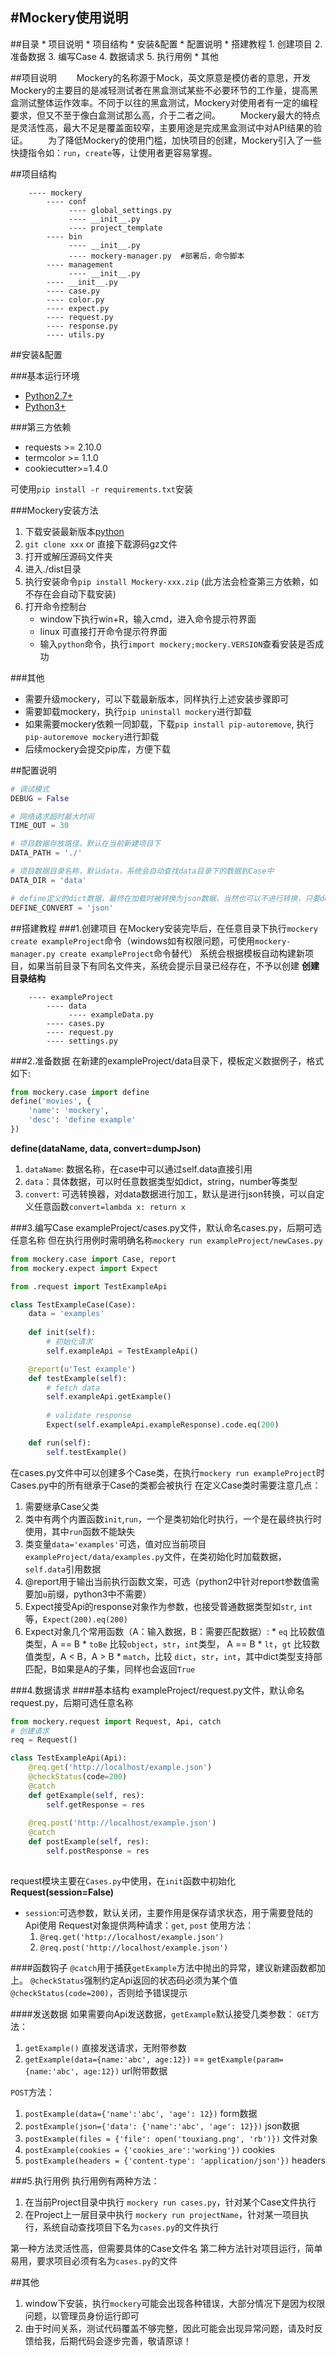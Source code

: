 #Mockery使用说明
---

##目录
    * 项目说明
    * 项目结构
    * 安装&配置
    * 配置说明
    * 搭建教程
        1. 创建项目
        2. 准备数据
        3. 编写Case
        4. 数据请求
        5. 执行用例
    * 其他

##项目说明
　　Mockery的名称源于Mock，英文原意是模仿者的意思，开发Mockery的主要目的是减轻测试者在黑盒测试某些不必要环节的工作量，提高黑盒测试整体运作效率。不同于以往的黑盒测试，Mockery对使用者有一定的编程要求，但又不至于像白盒测试那么高，介于二者之间。
　　Mockery最大的特点是灵活性高，最大不足是覆盖面较窄，主要用途是完成黑盒测试中对API结果的验证。
　　为了降低Mockery的使用门槛，加快项目的创建，Mockery引入了一些快捷指令如：`run`，`create`等，让使用者更容易掌握。


##项目结构
```
    ---- mockery
        ---- conf
             ---- global_settings.py
             ---- __init__.py 
             ---- project_template
        ---- bin
             ---- __init__.py 
             ---- mockery-manager.py  #部署后，命令脚本
        ---- management
             ---- __init__.py
        ---- __init__.py  
        ---- case.py
        ---- color.py
        ---- expect.py
        ---- request.py
        ---- response.py
        ---- utils.py
```

##安装&配置

###基本运行环境
  * [Python2.7+](https://www.python.org/downloads/)
  * [Python3+](https://www.python.org/downloads/)

###第三方依赖
  * requests >= 2.10.0
  * termcolor >= 1.1.0
  * cookiecutter>=1.4.0

  可使用`pip install -r requirements.txt`安装


###Mockery安装方法
  1. 下载安装最新版本[python](https://www.python.org/downloads/)
  2. `git clone xxx` or 直接下载源码gz文件
  3. 打开或解压源码文件夹
  4. 进入./dist目录
  5. 执行安装命令`pip install Mockery-xxx.zip` (此方法会检查第三方依赖，如不存在会自动下载安装)
  6. 打开命令控制台
     * window下执行win+R，输入cmd，进入命令提示符界面
     * linux 可直接打开命令提示符界面
     * 输入`python`命令，执行`import mockery;mockery.VERSION`查看安装是否成功

###其他
  * 需要升级mockery，可以下载最新版本，同样执行上述安装步骤即可
  * 需要卸载mockery，执行`pip uninstall mockery`进行卸载
  * 如果需要mockery依赖一同卸载，下载`pip install pip-autoremove`, 执行`pip-autoremove mockery`进行卸载
  * 后续mockery会提交pip库，方便下载


##配置说明
```python
# 调试模式
DEBUG = False

# 网络请求超时最大时间
TIME_OUT = 30

# 项目数据存放路径，默认在当前新建项目下
DATA_PATH = './'

# 项目数据目录名称，默认data，系统会自动查找data目录下的数据到Case中
DATA_DIR = 'data'

# define定义的dict数据，最终在加载时被转换为json数据，当然也可以不进行转换，只要define参数中设置convert=None即可
DEFINE_CONVERT = 'json'
```

##搭建教程
###1.创建项目
在Mockery安装完毕后，在任意目录下执行`mockery create exampleProject`命令（windows如有权限问题，可使用`mockery-manager.py create exampleProject`命令替代）
系统会根据模板自动构建新项目，如果当前目录下有同名文件夹，系统会提示目录已经存在，不予以创建
**创建目录结构**
```
    ---- exampleProject
        ---- data
             ---- exampleData.py
        ---- cases.py
        ---- request.py
        ---- settings.py
```

###2.准备数据
在新建的exampleProject/data目录下，模板定义数据例子，格式如下:
```python
from mockery.case import define
define('movies', {
    'name': 'mockery',
    'desc': 'define example' 
})
```
**define(dataName, data, convert=dumpJson)**
  1. `dataName`: 数据名称，在case中可以通过self.data直接引用
  2. `data`：具体数据，可以时任意数据类型如dict，string，number等类型
  3. `convert`: 可选转换器，对data数据进行加工，默认是进行json转换，可以自定义任意函数`convert=lambda x: return x`

###3.编写Case
exampleProject/cases.py文件，默认命名cases.py，后期可选任意名称
但在执行用例时需明确名称`mockery run exampleProject/newCases.py`
```python
from mockery.case import Case, report
from mockery.expect import Expect

from .request import TestExampleApi

class TestExampleCase(Case):
    data = 'examples'
    
    def init(self):
        # 初始化请求
        self.exampleApi = TestExampleApi()

    @report(u'Test example')
    def testExample(self):
        # fetch data
        self.exampleApi.getExample()
        
        # validate response
        Expect(self.exampleApi.exampleResponse).code.eq(200)

    def run(self):
        self.testExample()

```
在cases.py文件中可以创建多个Case类，在执行`mockery run exampleProject`时Cases.py中的所有继承于Case的类都会被执行
在定义Case类时需要注意几点：
  1. 需要继承Case父类
  2. 类中有两个内置函数`init`,`run`，一个是类初始化时执行，一个是在最终执行时使用，其中`run`函数不能缺失
  3. 类变量`data='examples'`可选，值对应当前项目`exampleProject/data/examples.py`文件，在类初始化时加载数据，`self.data`引用数据
  4. @report用于输出当前执行函数文案，可选（python2中针对report参数值需要加`u`前缀，python3中不需要）
  5. Expect接受Api的response对象作为参数，也接受普通数据类型如`str`, `int`等，`Expect(200).eq(200)`
  6. Expect对象几个常用函数（A：输入数据，B：需要匹配数据）:
    * `eq` 比较数值类型，A == B
    * `toBe` 比较`object`，`str`，`int`类型， A == B
    * `lt`，`gt` 比较数值类型，A < B，A > B
    * `match`，比较 `dict`，`str`，`int`，其中dict类型支持部匹配，B如果是A的子集，同样也会返回`True`

###4.数据请求
####基本结构
exampleProject/request.py文件，默认命名request.py，后期可选任意名称
```python
from mockery.request import Request, Api, catch
# 创建请求
req = Request()

class TestExampleApi(Api):
    @req.get('http://localhost/example.json')
    @checkStatus(code=200)
    @catch
    def getExample(self, res):
        self.getResponse = res
    
    @req.post('http://localhost/example.json')
    @catch
    def postExample(self, res):
        self.postResponse = res
        
```
request模块主要在`Cases.py`中使用，在`init`函数中初始化
**Request(session=False)**
* `session`:可选参数，默认关闭，主要作用是保存请求状态，用于需要登陆的Api使用
Request对象提供两种请求：`get`, `post`
使用方法：
  1. `@req.get('http://localhost/example.json')`
  2. `@req.post('http://localhost/example.json')`

####函数钩子
`@catch`用于捕获`getExample`方法中抛出的异常，建议新建函数都加上。
`@checkStatus`强制约定Api返回的状态码必须为某个值`@checkStatus(code=200)`，否则给予错误提示

####发送数据
如果需要向Api发送数据，`getExample`默认接受几类参数：
`GET`方法：
  1. `getExample()` 直接发送请求，无附带参数
  2. `getExample(data={name:'abc', age:12})` == `getExample(param={name:'abc', age:12})` url附带数据

`POST`方法：
  1. `postExample(data={'name':'abc', 'age': 12})` form数据
  2. `postExample(json={'data': {'name':'abc', 'age': 12}})` json数据
  3. `postExample(files = {'file': open('touxiang.png', 'rb')})` 文件对象
  4. `postExample(cookies = {'cookies_are':'working'})` cookies
  5. `postExample(headers = {'content-type': 'application/json'})` headers

###5.执行用例
执行用例有两种方法：
  1. 在当前Project目录中执行 `mockery run cases.py`，针对某个Case文件执行
  2. 在Project上一层目录中执行 `mockery run projectName`，针对某一项目执行，系统自动查找项目下名为`cases.py`的文件执行

第一种方法灵活性高，但需要具体的Case文件名
第二种方法针对项目运行，简单易用，要求项目必须有名为`cases.py`的文件

##其他
  1. window下安装，执行`mockery`可能会出现各种错误，大部分情况下是因为权限问题，以管理员身份运行即可
  2. 由于时间关系，测试代码覆盖不够完整，因此可能会出现异常问题，请及时反馈给我，后期代码会逐步完善，敬请原谅！